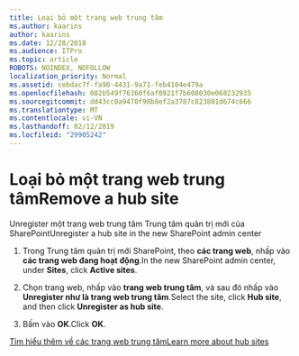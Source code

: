 ```yaml
---
title: Loại bỏ một trang web trung tâm
ms.author: kaarins
author: kaarins
ms.date: 12/28/2018
ms.audience: ITPro
ms.topic: article
ROBOTS: NOINDEX, NOFOLLOW
localization_priority: Normal
ms.assetid: cebdac7f-fa90-4431-9a71-feb4104e479a
ms.openlocfilehash: 082b549f76360f6af0921f7b608030e068232935
ms.sourcegitcommit: dd43cc0a9470f98b8ef2a3787c823801d674c666
ms.translationtype: MT
ms.contentlocale: vi-VN
ms.lasthandoff: 02/12/2019
ms.locfileid: "29905242"
---
```

# <a name="remove-a-hub-site"></a><span data-ttu-id="23113-102">Loại bỏ một trang web trung tâm</span><span class="sxs-lookup"><span data-stu-id="23113-102">Remove a hub site</span></span>

<span data-ttu-id="23113-103">Unregister một trang web trung tâm Trung tâm quản trị mới của SharePoint</span><span class="sxs-lookup"><span data-stu-id="23113-103">Unregister a hub site in the new SharePoint admin center</span></span>
  
1. <span data-ttu-id="23113-104">Trong Trung tâm quản trị mới SharePoint, theo **các trang web**, nhấp vào **các trang web đang hoạt động**.</span><span class="sxs-lookup"><span data-stu-id="23113-104">In the new SharePoint admin center, under **Sites**, click **Active sites**.</span></span> 
    
2. <span data-ttu-id="23113-105">Chọn trang web, nhấp vào **trang web trung tâm**, và sau đó nhấp vào **Unregister như là trang web trung tâm**.</span><span class="sxs-lookup"><span data-stu-id="23113-105">Select the site, click **Hub site**, and then click **Unregister as hub site**.</span></span> 
    
3. <span data-ttu-id="23113-106">Bấm vào **OK**.</span><span class="sxs-lookup"><span data-stu-id="23113-106">Click **OK**.</span></span> 
    
[<span data-ttu-id="23113-107">Tìm hiểu thêm về các trang web trung tâm</span><span class="sxs-lookup"><span data-stu-id="23113-107">Learn more about hub sites</span></span>](https://support.office.com/article/what-is-a-sharepoint-hub-site-fe26ae84-14b7-45b6-a6d1-948b3966427f?ui=en-US&amp;rs=en-US&amp;ad=US)
  


